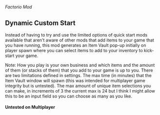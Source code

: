 ###### Factorio Mod ######

## Dynamic Custom Start ##
Instead of having to try and use the limited options of quick start mods available that aren't aware of other mods that add items to your game that you have running, this mod generates an Item Vault pop-up initially on player spawn where you can select items to add to your inventory to kick-start your game.

Note: How you play is your own business and which items and the amount of them (or stacks of them) that you add to your game is up to you. There are two limitations defined in settings. The max time (in minutes) that the Item Vault window will spawn (this was intended for multiplayer game integrity but is untested). The max amount of unique item selections you can make, in increments of 3 the current max is 24 but I think I might allow this to be an input field so you can choose as many as you like.

#### Untested on Multiplayer #####
